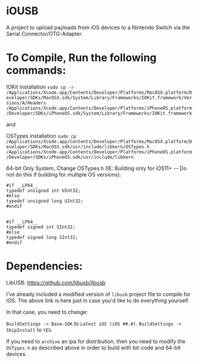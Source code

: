 # iOUSB

A project to upload payloads from iOS devices to a Nintendo Switch via the Serial Connector/OTG-Adapter.

# To Compile, Run the following commands:

IOKit installation
```sudo cp -r /Applications/Xcode.app/Contents/Developer/Platforms/MacOSX.platform/Developer/SDKs/MacOSX.sdk/System/Library/Frameworks/IOKit.framework/Versions/A/Headers /Applications/Xcode.app/Contents/Developer/Platforms/iPhoneOS.platform/Developer/SDKs/iPhoneOS.sdk/System/Library/Frameworks/IOKit.framework```

and

OSTypes installation
```sudo cp /Applications/Xcode.app/Contents/Developer/Platforms/MacOSX.platform/Developer/SDKs/MacOSX.sdk/usr/include/libkern/OSTypes.h /Applications/Xcode.app/Contents/Developer/Platforms/iPhoneOS.platform/Developer/SDKs/iPhoneOS.sdk/usr/include/libkern```


64-bit Only System, Change OSTypes.h (IE: Building only for iOS11+ -- Do not do this if building for multiple OS versions):

```
#if __LP64__
typedef unsigned int UInt32;
#else
typedef unsigned long UInt32;
#endif


#if __LP64__
typedef signed int SInt32;
#else
typedef signed long SInt32;
#endif
```


# Dependencies:
LibUSB: https://github.com/libusb/libusb

I've already included a modified version of `libusb` project file to compile for iOS. The above link is here just in case you'd like to do everything yourself.

In that case, you need to change: 

`BuildSettings -> Base-SDK` to `Latest iOS (iOS ##.#)`.
`BuildSettings -> SkipInstall` to `YES`.

If you need to `archive` an ipa for distribution, then you need to modify the `OSTypes.h` as described above in order to build with bit-code and 64-bit devices.
